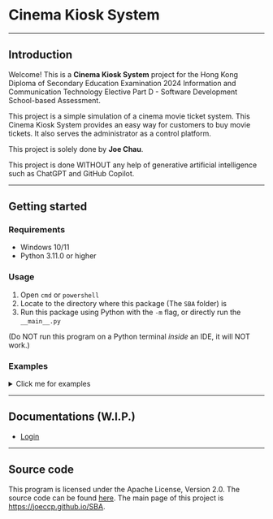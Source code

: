 # Cinema Kiosk System

---

## Introduction
Welcome! This is a **Cinema Kiosk System** project for 
the Hong Kong Diploma of Secondary Education Examination 2024 
Information and Communication Technology Elective Part D - Software Development 
School-based Assessment.

This project is a simple simulation of a cinema movie ticket system.
This Cinema Kiosk System provides an easy way for customers 
to buy movie tickets. 
It also serves the administrator as a control platform.

This project is solely done by **Joe Chau**.

This project is done WITHOUT any help of 
generative artificial intelligence such as ChatGPT and GitHub Copilot.

---

## Getting started

### Requirements
- Windows 10/11
- Python 3.11.0 or higher

### Usage
1. Open `cmd` or `powershell`
2. Locate to the directory where this package (The `SBA` folder) is
3. Run this package using Python with the `-m` flag, or directly run the `__main__.py`

(Do NOT run this program on a Python terminal *inside* an IDE, it will NOT work.)

### Examples
<!-- Please ignore the below HTML tags if you are reading from source -->
<details><summary>Click me for examples</summary>

Assume you downloaded this package inside `"C:\Users\[USER NAME]\Downloads"`.
```shell
python C:\Users\[USER NAME]\Downloads\SBA -m
```
or
```shell
python C:\Users\[USER NAME]\Downloads\SBA\__main__.py
```

</details>

---

## Documentations (W.I.P.)
- [Login](docs/login.md)

---

## Source code
This program is licensed under the Apache License, Version 2.0.
The source code can be found [here](https://github.com/Joeccp/SBA).
The main page of this project is <https://joeccp.github.io/SBA>.
